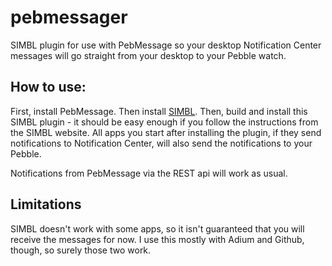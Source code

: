 pebmessager
==========

SIMBL plugin for use with PebMessage so your desktop Notification Center messages will go straight from your desktop to your Pebble watch.

How to use:
-----------

First, install PebMessage. Then install [SIMBL](http://www.culater.net/software/SIMBL/SIMBL.php). Then, build and install this SIMBL plugin - it should be easy enough if you follow the instructions from the SIMBL website. All apps you start after installing the plugin, if they send notifications to Notification Center, will also send the notifications to your Pebble.

Notifications from PebMessage via the REST api will work as usual.

Limitations
-----------

SIMBL doesn't work with some apps, so it isn't guaranteed that you will receive the messages for now. I use this mostly with Adium and Github, though, so surely those two work.
